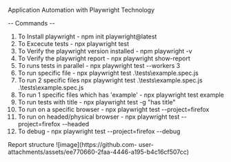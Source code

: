 
Application Automation with Playwright Technology

-- Commands --

1. To Install playwright - npm init playwright@latest
2. To Excecute tests - npx playwright test
3. To Verify the playwright version installed - npm playwright -v
4. To Verify the playwright report - npx playwright show-report
5. To runs tests in parallel - npx playwright test --workers 3
6. To run specific file - npx playwright test .\tests\example.spec.js
7. To run 2 specific files npx playwright test .\tests\example.spec.js .\tests\example.spec.js
8. To run 1 specific files which has 'example' - npx playwright test example
9. To run tests with title - npx playwright test -g "has title"
10. To run on a specific browser - npx playwright test --project=firefox
11. To run on headed/physical browser - npx playwright test --project=firefox --headed
12. To debug - npx playwright test --project=firefox --debug

Report structure
![image](https://github.com- user-attachments/assets/ee770660-2faa-4446-a195-b4c16cf507cc)
